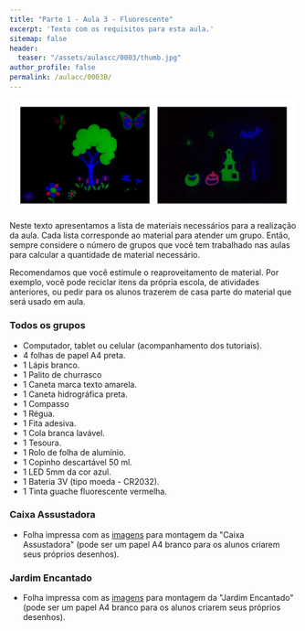 ```yaml
---
title: "Parte 1 - Aula 3 - Fluorescente"
excerpt: 'Texto com os requisitos para esta aula.'
sitemap: false
header: 
  teaser: "/assets/aulascc/0003/thumb.jpg" 
author_profile: false
permalink: /aulacc/0003B/
---
```

![Exemplos dos projetos desta aula](/assets/aulascc/0003/thumb.jpg)

Neste texto apresentamos a lista de materiais necessários para a realização da aula. Cada lista corresponde ao material para atender um grupo. Então, sempre considere o número de grupos que você tem trabalhado nas aulas para calcular a quantidade de material necessário.

Recomendamos que você estimule o reaproveitamento de material. Por exemplo, você pode reciclar itens da própria escola, de atividades anteriores, ou pedir para os alunos trazerem de casa parte do material que será usado em aula. 

### Todos os grupos
* Computador, tablet ou celular (acompanhamento dos tutoriais).
* 4 folhas de papel A4 preta.
* 1 Lápis branco.
* 1 Palito de churrasco
* 1 Caneta marca texto amarela.
* 1 Caneta hidrográfica preta.
* 1 Compasso
* 1 Régua.
* 1 Fita adesiva.
* 1 Cola branca lavável.
* 1 Tesoura.
* 1 Rolo de folha de alumínio.
* 1 Copinho descartável 50 ml. 
* 1 LED 5mm da cor azul.
* 1 Bateria 3V (tipo moeda - CR2032).
* 1 Tinta guache fluorescente vermelha. 

### Caixa Assustadora
* Folha impressa com as [imagens](/assets/experimentos/0007/imprimir_assustador.pdf)  para montagem da "Caixa Assustadora" (pode ser um papel A4 branco para os alunos criarem seus próprios desenhos).

### Jardim Encantado
* Folha impressa com as [imagens](/assets/experimentos/0008/imprimir_jardim.pdf)  para montagem da "Jardim Encantado" (pode ser um papel A4 branco para os alunos criarem seus próprios desenhos).